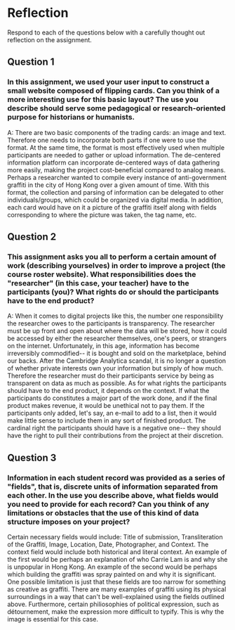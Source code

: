 # Reflection

Respond to each of the questions below with a carefully thought out reflection on the assignment.

## Question 1
### In this assignment, we used your user input to construct a small website composed of flipping cards. Can you think of a more interesting use for this basic layout? The use you describe should serve some pedagogical or research-oriented purpose for historians or humanists.

A: There are two basic components of the trading cards: an image and text. Therefore one needs to incorporate both parts if one were to use the format. At the same time, the format is most effectively used when multiple participants are needed to gather or upload information. The de-centered information platform can incorporate de-centered ways of data gathering more easily, making the project cost-beneficial compared to analog means. Perhaps a researcher wanted to compile every instance of anti-government graffiti in the city of Hong Kong over a given amount of time. With this format, the collection and parsing of information can be delegated to other individuals/groups, which could be organized via digital media. In addition, each card would have on it a picture of the graffiti itself along with fields corresponding to where the picture was taken, the tag name, etc. 

## Question 2
### This assignment asks you all to perform a certain amount of work (describing yourselves) in order to improve a project (the course roster website). What responsibilities does the "researcher" (in this case, your teacher) have to the participants (you)? What rights do or should the participants have to the end product? 

A: When it comes to digital projects like this, the number one responsibility the researcher owes to the participants is transparency. The researcher must be up front and open about where the data will be stored, how it could be accessed by either the researcher themselves, one's peers, or strangers on the internet. Unfortunately, in this age, information has become irreversibly commodified-- it is bought and sold on the marketplace, behind our backs. After the Cambridge Analytica scandal, it is no longer a question of whether private interests own your information but simply of how much. Therefore the researcher must do their participants service by being as transparent on data as much as possible. As for what rights the participants should have to the end product, it depends on the context. If what the participants do constitutes a major part of the work done, and if the final product makes revenue, it would be unethical not to pay them. If the participants only added, let's say, an e-mail to add to a list, then it would make little sense to include them in any sort of finished product. The cardinal right the participants should have is a negative one-- they should have the right to pull their contributions from the project at their discretion. 

## Question 3
### Information in each student record was provided as a series of "fields", that is, discrete units of information separated from each other. In the use you describe above, what fields would you need to provide for each record? Can you think of any limitations or obstacles that the use of this kind of data structure imposes on your project?

Certain necessary fields would include: Title of submission, Transliteration of the Graffiti, Image, Location, Date, Photographer, and Context. The context field would include both historical and literal context. An example of the first would be perhaps an explanation of who Carrie Lam is and why she is unpopular in Hong Kong. An example of the second would be perhaps which building the graffiti was spray painted on and why it is significant. One possible limitation is just that these fields are too narrow for something as creative as graffiti. There are many examples of graffiti using its physical surroundings in a way that can't be well-explained using the fields outlined above. Furthermore, certain philiosophies of political expression, such as détournement, make the expression more difficult to typify. This is why the image is essential for this case. 
